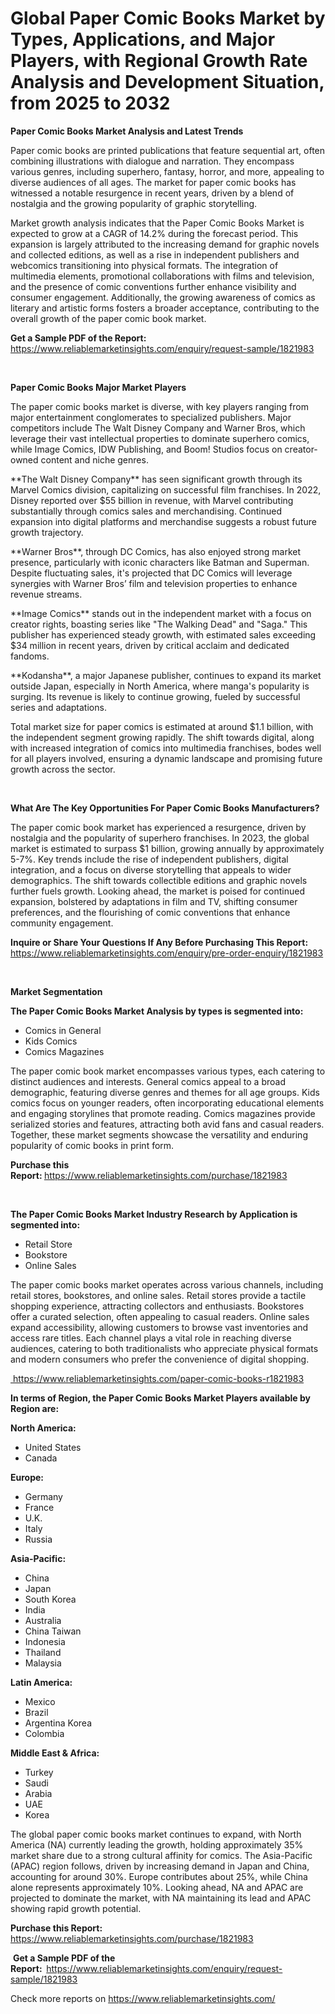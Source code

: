 <p><h1>Global Paper Comic Books Market by Types, Applications, and Major Players, with Regional Growth Rate Analysis and Development Situation, from 2025 to 2032</h1></p><p><strong>Paper Comic Books Market Analysis and Latest Trends</strong></p>
<p><p>Paper comic books are printed publications that feature sequential art, often combining illustrations with dialogue and narration. They encompass various genres, including superhero, fantasy, horror, and more, appealing to diverse audiences of all ages. The market for paper comic books has witnessed a notable resurgence in recent years, driven by a blend of nostalgia and the growing popularity of graphic storytelling.</p><p>Market growth analysis indicates that the Paper Comic Books Market is expected to grow at a CAGR of 14.2% during the forecast period. This expansion is largely attributed to the increasing demand for graphic novels and collected editions, as well as a rise in independent publishers and webcomics transitioning into physical formats. The integration of multimedia elements, promotional collaborations with films and television, and the presence of comic conventions further enhance visibility and consumer engagement. Additionally, the growing awareness of comics as literary and artistic forms fosters a broader acceptance, contributing to the overall growth of the paper comic book market.</p></p>
<p><strong>Get a Sample PDF of the Report:&nbsp;</strong> <a href="https://www.reliablemarketinsights.com/enquiry/request-sample/1821983?utm_campaign=3167&utm_medium=2&utm_source=Github&utm_content=ia&utm_term=04042025&utm_id=paper-comic-books">https://www.reliablemarketinsights.com/enquiry/request-sample/1821983</a></p>
<p>&nbsp;</p>
<p><strong>Paper Comic Books Major Market Players</strong></p>
<p><p>The paper comic books market is diverse, with key players ranging from major entertainment conglomerates to specialized publishers. Major competitors include The Walt Disney Company and Warner Bros, which leverage their vast intellectual properties to dominate superhero comics, while Image Comics, IDW Publishing, and Boom! Studios focus on creator-owned content and niche genres.</p><p>**The Walt Disney Company** has seen significant growth through its Marvel Comics division, capitalizing on successful film franchises. In 2022, Disney reported over $55 billion in revenue, with Marvel contributing substantially through comics sales and merchandising. Continued expansion into digital platforms and merchandise suggests a robust future growth trajectory.</p><p>**Warner Bros**, through DC Comics, has also enjoyed strong market presence, particularly with iconic characters like Batman and Superman. Despite fluctuating sales, it's projected that DC Comics will leverage synergies with Warner Bros’ film and television properties to enhance revenue streams.</p><p>**Image Comics** stands out in the independent market with a focus on creator rights, boasting series like "The Walking Dead" and "Saga." This publisher has experienced steady growth, with estimated sales exceeding $34 million in recent years, driven by critical acclaim and dedicated fandoms.</p><p>**Kodansha**, a major Japanese publisher, continues to expand its market outside Japan, especially in North America, where manga's popularity is surging. Its revenue is likely to continue growing, fueled by successful series and adaptations.</p><p>Total market size for paper comics is estimated at around $1.1 billion, with the independent segment growing rapidly. The shift towards digital, along with increased integration of comics into multimedia franchises, bodes well for all players involved, ensuring a dynamic landscape and promising future growth across the sector.</p></p>
<p>&nbsp;</p>
<p><strong>What Are The Key Opportunities For Paper Comic Books Manufacturers?</strong></p>
<p><p>The paper comic book market has experienced a resurgence, driven by nostalgia and the popularity of superhero franchises. In 2023, the global market is estimated to surpass $1 billion, growing annually by approximately 5-7%. Key trends include the rise of independent publishers, digital integration, and a focus on diverse storytelling that appeals to wider demographics. The shift towards collectible editions and graphic novels further fuels growth. Looking ahead, the market is poised for continued expansion, bolstered by adaptations in film and TV, shifting consumer preferences, and the flourishing of comic conventions that enhance community engagement.</p></p>
<p><strong>Inquire or Share Your Questions If Any Before Purchasing This Report:</strong> <a href="https://www.reliablemarketinsights.com/enquiry/pre-order-enquiry/1821983?utm_campaign=3167&utm_medium=2&utm_source=Github&utm_content=ia&utm_term=04042025&utm_id=paper-comic-books">https://www.reliablemarketinsights.com/enquiry/pre-order-enquiry/1821983</a></p>
<p>&nbsp;</p>
<p><strong>Market Segmentation</strong></p>
<p><strong>The Paper Comic Books Market Analysis by types is segmented into:</strong></p>
<p><ul><li>Comics in General</li><li>Kids Comics</li><li>Comics Magazines</li></ul></p>
<p><p>The paper comic book market encompasses various types, each catering to distinct audiences and interests. General comics appeal to a broad demographic, featuring diverse genres and themes for all age groups. Kids comics focus on younger readers, often incorporating educational elements and engaging storylines that promote reading. Comics magazines provide serialized stories and features, attracting both avid fans and casual readers. Together, these market segments showcase the versatility and enduring popularity of comic books in print form.</p></p>
<p><strong>Purchase this Report:&nbsp;</strong><a href="https://www.reliablemarketinsights.com/purchase/1821983?utm_campaign=3167&utm_medium=2&utm_source=Github&utm_content=ia&utm_term=04042025&utm_id=paper-comic-books">https://www.reliablemarketinsights.com/purchase/1821983</a></p>
<p>&nbsp;</p>
<p><strong>The Paper Comic Books Market Industry Research by Application is segmented into:</strong></p>
<p><ul><li>Retail Store</li><li>Bookstore</li><li>Online Sales</li></ul></p>
<p><p>The paper comic books market operates across various channels, including retail stores, bookstores, and online sales. Retail stores provide a tactile shopping experience, attracting collectors and enthusiasts. Bookstores offer a curated selection, often appealing to casual readers. Online sales expand accessibility, allowing customers to browse vast inventories and access rare titles. Each channel plays a vital role in reaching diverse audiences, catering to both traditionalists who appreciate physical formats and modern consumers who prefer the convenience of digital shopping.</p></p>
<p><a href="https://www.reliablemarketinsights.com/paper-comic-books-r1821983?utm_campaign=3167&utm_medium=2&utm_source=Github&utm_content=ia&utm_term=04042025&utm_id=paper-comic-books">&nbsp;https://www.reliablemarketinsights.com/paper-comic-books-r1821983</a></p>
<p><strong>In terms of Region, the Paper Comic Books Market Players available by Region are:</strong></p>
<p>
    <p> <strong> North America: </strong>
        <ul>
            <li>United States</li>
            <li>Canada</li>
        </ul>
        </p> 
    <p> <strong> Europe: </strong>
        <ul>
            <li>Germany</li>
            <li>France</li>
            <li>U.K.</li>
            <li>Italy</li>
            <li>Russia</li>
        </ul>
        </p> 
    <p> <strong> Asia-Pacific: </strong>
        <ul>
            <li>China</li>
            <li>Japan</li>
            <li>South Korea</li>
            <li>India</li>
            <li>Australia</li>
            <li>China Taiwan</li>
            <li>Indonesia</li>
            <li>Thailand</li>
            <li>Malaysia</li>
        </ul>
        </p> 
    <p> <strong> Latin America: </strong>
        <ul>
            <li>Mexico</li>
            <li>Brazil</li>
            <li>Argentina Korea</li>
            <li>Colombia</li>
        </ul>
        </p> 
    <p> <strong> Middle East & Africa: </strong>
        <ul>
            <li>Turkey</li>
            <li>Saudi</li>
            <li>Arabia</li>
            <li>UAE</li>
            <li>Korea</li>
        </ul>
    </p>
    </p>
<p><p>The global paper comic books market continues to expand, with North America (NA) currently leading the growth, holding approximately 35% market share due to a strong cultural affinity for comics. The Asia-Pacific (APAC) region follows, driven by increasing demand in Japan and China, accounting for around 30%. Europe contributes about 25%, while China alone represents approximately 10%. Looking ahead, NA and APAC are projected to dominate the market, with NA maintaining its lead and APAC showing rapid growth potential.</p></p>
<p><strong>Purchase this Report: </strong><a href="https://www.reliablemarketinsights.com/purchase/1821983?utm_campaign=3167&utm_medium=2&utm_source=Github&utm_content=ia&utm_term=04042025&utm_id=paper-comic-books">https://www.reliablemarketinsights.com/purchase/1821983</a></p>
<p>&nbsp;<strong>Get a Sample PDF of the Report:&nbsp;&nbsp;</strong><a href="https://www.reliablemarketinsights.com/enquiry/request-sample/1821983?utm_campaign=3167&utm_medium=2&utm_source=Github&utm_content=ia&utm_term=04042025&utm_id=paper-comic-books">https://www.reliablemarketinsights.com/enquiry/request-sample/1821983</a></p>
<p><strong></strong></p>
<p>Check more reports on <a href="https://www.reliablemarketinsights.com/?utm_campaign=3167&utm_medium=2&utm_source=Github&utm_content=ia&utm_term=04042025&utm_id=paper-comic-books">https://www.reliablemarketinsights.com/</a></p>